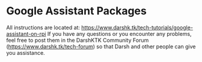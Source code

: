 # Google Assistant Packages
All instructions are located at: https://www.darshk.tk/tech-tutorials/google-assistant-on-rpi If you have any questions or you encounter any problems, feel free to post them in the DarshKTK Community Forum (https://www.darshk.tk/tech-forum) so that Darsh and other people can give you assistance.
